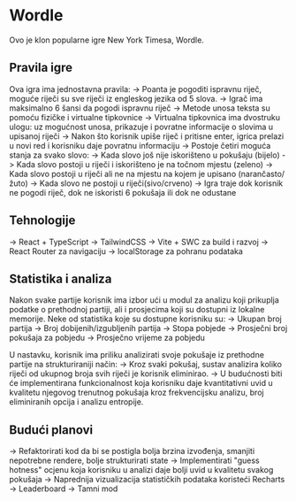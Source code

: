 # Wordle

Ovo je klon popularne igre New York Timesa, Wordle.

## Pravila igre
Ova igra ima jednostavna pravila:
-> Poanta je pogoditi ispravnu riječ, moguće riječi su sve riječi iz engleskog jezika od 5 slova.
-> Igrač ima maksimalno 6 šansi da pogodi ispravnu riječ
-> Metode unosa teksta su pomoću fizičke i virtualne tipkovnice
-> Virtualna tipkovnica ima dvostruku ulogu: uz mogućnost unosa, prikazuje i povratne informacije o slovima u upisanoj riječi
-> Nakon što korisnik upiše riječ i pritisne enter, igrica prelazi u novi red i korisniku daje povratnu informaciju
-> Postoje četiri moguća stanja za svako slovo:
  -> Kada slovo još nije iskorišteno u pokušaju (bijelo)
  -> Kada slovo postoji u riječi i iskorišteno je na točnom mjestu (zeleno)
  -> Kada slovo postoji u riječi ali ne na mjestu na kojem je upisano (narančasto/žuto)
  -> Kada slovo ne postoji u riječi(sivo/crveno)
-> Igra traje dok korisnik ne pogodi riječ, dok ne iskoristi 6 pokušaja ili dok ne odustane

## Tehnologije
-> React + TypeScript
-> TailwindCSS
-> Vite + SWC za build i razvoj
-> React Router za navigaciju
-> localStorage za pohranu podataka

## Statistika i analiza

Nakon svake partije korisnik ima izbor ući u modul za analizu koji prikuplja podatke o prethodnoj partiji, ali i prosjecima koji su dostupni iz lokalne memorije. Neke od statistika koje su dostupne korisniku su:
-> Ukupan broj partija
-> Broj dobijenih/izgubljenih partija
-> Stopa pobjede
-> Prosječni broj pokušaja za pobjedu
-> Prosječno vrijeme za pobjedu

U nastavku, korisnik ima priliku analizirati svoje pokušaje iz prethodne partije na strukturiraniji način:
-> Kroz svaki pokušaj, sustav analizira koliko riječi od ukupnog broja svih riječi je korisnik eliminirao.
-> U budućnosti biti će implementirana funkcionalnost koja korisniku daje kvantitativni uvid u kvalitetu njegovog trenutnog pokušaja kroz frekvencijsku analizu, broj eliminiranih opcija i analizu entropije.

## Budući planovi

-> Refaktorirati kod da bi se postigla bolja brzina izvođenja, smanjiti nepotrebne rendere, bolje strukturirati state
-> Implementirati "guess hotness" ocjenu koja korisniku u analizi daje bolji uvid u kvalitetu svakog pokušaja
-> Naprednija vizualizacija statističkih podataka koristeći Recharts
-> Leaderboard
-> Tamni mod